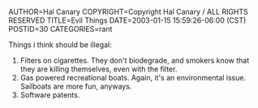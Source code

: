 AUTHOR=Hal Canary
COPYRIGHT=Copyright Hal Canary / ALL RIGHTS RESERVED
TITLE=Evil Things
DATE=2003-01-15 15:59:26-06:00 (CST)
POSTID=30
CATEGORIES=rant

Things i think should be illegal:

1.  Filters on cigarettes. They don't biodegrade, and smokers know that they are killing themselves, even with the filter.
2.  Gas powered recreational boats. Again, it's an environmental issue. Sailboats are more fun, anyways.
3.  Software patents.
